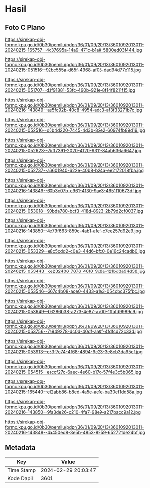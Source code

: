 # Hasil

## Foto C Plano

https://sirekap-obj-formc.kpu.go.id/0b30/pemilu/pdpr/36/01/09/20/13/3601092013011-20240215-165757--4c37695a-14a9-471c-b1a8-5800ed03f444.jpg

https://sirekap-obj-formc.kpu.go.id/0b30/pemilu/pdpr/36/01/09/20/13/3601092013011-20240215-051516--92bc555a-d65f-4968-af08-dad94d77e115.jpg

https://sirekap-obj-formc.kpu.go.id/0b30/pemilu/pdpr/36/01/09/20/13/3601092013011-20240215-051707--d3f91881-53fc-490b-921e-8f14f8211f15.jpg

https://sirekap-obj-formc.kpu.go.id/0b30/pemilu/pdpr/36/01/09/20/13/3601092013011-20240216-143849--ae5fc92b-40c8-4954-adc3-af3f33271b7c.jpg

https://sirekap-obj-formc.kpu.go.id/0b30/pemilu/pdpr/36/01/09/20/13/3601092013011-20240215-052516--d6b4d220-7445-4d3b-82e2-60974fb89d19.jpg

https://sirekap-obj-formc.kpu.go.id/0b30/pemilu/pdpr/36/01/09/20/13/3601092013011-20240215-052623--7bff7391-2020-4120-9311-84ab636a6647.jpg

https://sirekap-obj-formc.kpu.go.id/0b30/pemilu/pdpr/36/01/09/20/13/3601092013011-20240215-052737--a6601940-622e-40b8-b24a-ee2172018fba.jpg

https://sirekap-obj-formc.kpu.go.id/0b30/pemilu/pdpr/36/01/09/20/13/3601092013011-20240216-143849--60b3c07b-c961-4130-9ae3-4651f10673df.jpg

https://sirekap-obj-formc.kpu.go.id/0b30/pemilu/pdpr/36/01/09/20/13/3601092013011-20240215-053018--90bda780-bcf3-418d-8923-2b79d2cf0037.jpg

https://sirekap-obj-formc.kpu.go.id/0b30/pemilu/pdpr/36/01/09/20/13/3601092013011-20240216-143850--4e79f663-859c-4ab1-afef-c7ee257d92e9.jpg

https://sirekap-obj-formc.kpu.go.id/0b30/pemilu/pdpr/36/01/09/20/13/3601092013011-20240215-053329--e8c5cdd2-c0e3-44d6-bfc0-0e16c24cadb0.jpg

https://sirekap-obj-formc.kpu.go.id/0b30/pemilu/pdpr/36/01/09/20/13/3601092013011-20240215-053443--ce232406-7876-46f0-9c8e-121bd3a94d38.jpg

https://sirekap-obj-formc.kpu.go.id/0b30/pemilu/pdpr/36/01/09/20/13/3601092013011-20240215-053546--367c4b08-ace0-4433-a1e3-054cbc375fbc.jpg

https://sirekap-obj-formc.kpu.go.id/0b30/pemilu/pdpr/36/01/09/20/13/3601092013011-20240215-053649--b6286b38-a273-4e87-a700-1ffafd9989c9.jpg

https://sirekap-obj-formc.kpu.go.id/0b30/pemilu/pdpr/36/01/09/20/13/3601092013011-20240215-053756--7a949278-dc0d-40df-aa0f-4fdfcd72c33d.jpg

https://sirekap-obj-formc.kpu.go.id/0b30/pemilu/pdpr/36/01/09/20/13/3601092013011-20240215-053913--c53f7c74-4f68-4894-9c23-3e8cb3da95cf.jpg

https://sirekap-obj-formc.kpu.go.id/0b30/pemilu/pdpr/36/01/09/20/13/3601092013011-20240215-054515--eaccf27c-6aec-4e60-b17c-57f4e3c5b065.jpg

https://sirekap-obj-formc.kpu.go.id/0b30/pemilu/pdpr/36/01/09/20/13/3601092013011-20240215-165440--e12abb86-b8ed-4a5e-ae1e-ba30ef1dd58a.jpg

https://sirekap-obj-formc.kpu.go.id/0b30/pemilu/pdpr/36/01/09/20/13/3601092013011-20240216-143850--9fa3de26-c210-4fa7-98e9-a217bacc9a12.jpg

https://sirekap-obj-formc.kpu.go.id/0b30/pemilu/pdpr/36/01/09/20/13/3601092013011-20240216-143848--4a450ed8-3e5b-4853-8959-652721de24bf.jpg


## Metadata

| Key        | Value               |
| ---------- | ------------------- |
| Time Stamp | 2024-02-29 20:03:47 |
| Kode Dapil | 3601                |



